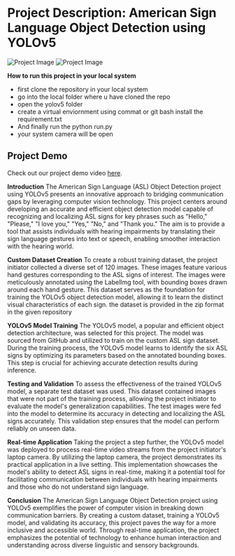 # Project Description: American Sign Language Object Detection using YOLOv5


![Project Image](download.jped)
![Project Image](download(1).jped)


**How to run this project in your local system**
- first clone the repository in your local system
- go into the local folder where u have cloned the repo
- open the yolov5 folder
- create a virtual enviornment using commat or git bash install the requirement.txt
- And finally run the python run.py
- your system camera will be open

## Project Demo

Check out our project demo video [here]([https://your-video-link](https://drive.google.com/file/d/19kChHkG-DWs2chjnpwEW33ef0zuNANkP/view?usp=sharing)).

**Introduction**
The American Sign Language (ASL) Object Detection project using YOLOv5 presents an innovative approach to bridging communication gaps by leveraging computer vision technology. This project centers around developing an accurate and efficient object detection model capable of recognizing and localizing ASL signs for key phrases such as "Hello," "Please," "I love you," "Yes," "No," and "Thank you." The aim is to provide a tool that assists individuals with hearing impairments by translating their sign language gestures into text or speech, enabling smoother interaction with the hearing world.

**Custom Dataset Creation**
To create a robust training dataset, the project initiator collected a diverse set of 120 images. These images feature various hand gestures corresponding to the ASL signs of interest. The images were meticulously annotated using the LabelImg tool, with bounding boxes drawn around each hand gesture. This dataset serves as the foundation for training the YOLOv5 object detection model, allowing it to learn the distinct visual characteristics of each sign. the dataset is provided in the zip format in the given repository

**YOLOv5 Model Training**
The YOLOv5 model, a popular and efficient object detection architecture, was selected for this project. The model was sourced from GitHub and utilized to train on the custom ASL sign dataset. During the training process, the YOLOv5 model learns to identify the six ASL signs by optimizing its parameters based on the annotated bounding boxes. This step is crucial for achieving accurate detection results during inference.

**Testing and Validation**
To assess the effectiveness of the trained YOLOv5 model, a separate test dataset was used. This dataset contained images that were not part of the training process, allowing the project initiator to evaluate the model's generalization capabilities. The test images were fed into the model to determine its accuracy in detecting and localizing the ASL signs accurately. This validation step ensures that the model can perform reliably on unseen data.

**Real-time Application**
Taking the project a step further, the YOLOv5 model was deployed to process real-time video streams from the project initiator's laptop camera. By utilizing the laptop camera, the project demonstrates its practical application in a live setting. This implementation showcases the model's ability to detect ASL signs in real-time, making it a potential tool for facilitating communication between individuals with hearing impairments and those who do not understand sign language.

**Conclusion**
The American Sign Language Object Detection project using YOLOv5 exemplifies the power of computer vision in breaking down communication barriers. By creating a custom dataset, training a YOLOv5 model, and validating its accuracy, this project paves the way for a more inclusive and accessible world. Through real-time application, the project emphasizes the potential of technology to enhance human interaction and understanding across diverse linguistic and sensory backgrounds.
